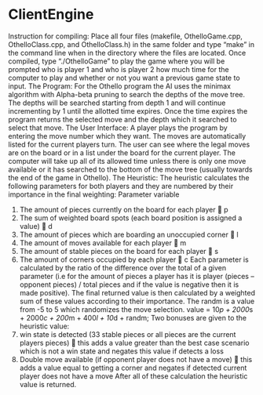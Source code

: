 # ClientEngine
Instruction for compiling:
	Place all four files (makefile, OthelloGame.cpp, OthelloClass.cpp, and OthelloClass.h) in the same folder and type “make” in the command line when in the directory where the files are located. Once compiled, type “./OthelloGame” to play the game where you will be prompted who is player 1 and who is player 2 how much time for the computer to play and whether or not you want a previous game state to input.
The Program:
For the Othello program the AI uses the minimax algorithm with Alpha-beta pruning to search the depths of the move tree. The depths will be searched starting from depth 1 and will continue incrementing by 1 until the allotted time expires. Once the time expires the program returns the selected move and the depth which it searched to select that move.
The User Interface:
	A player plays the program by entering the move number which they want. The moves are automatically listed for the current players turn. The user can see where the legal moves are on the board or in a list under the board for the current player. The computer will take up all of its allowed time unless there is only one move available or it has searched to the bottom of the move tree (usually towards the end of the game in Othello).
The Heuristic:
	The heuristic calculates the following parameters for both players and they are numbered by their importance in the final weighting:
				Parameter						          variable
1.	The amount of pieces currently on the board for each player				p
2.	The sum of weighted board spots (each board position is assigned a value)	 	d
3.	The amount of pieces which are boarding an unoccupied corner			l
4.	The amount of moves available for each player					m
5.	The amount of stable pieces on the board for each player			 	s
6.	The amount of corners occupied by each player				 	c
Each parameter is calculated by the ratio of the difference over the total of a given parameter (i.e for the amount of pieces a player has it is player (pieces – opponent pieces) / total pieces and if the value is negative then it is made positive). The final returned value is then calculated by a weighted sum of these values according to their importance. The randm is a value from -5 to 5 which randomizes the move selection.
value = 10*p + 2000*s + 2000*c + 200*m + 400*l + 10*d + randm;
Two bonuses are given to the heuristic value:
1.	win state is detected (33 stable pieces or all pieces are the current players pieces)  this adds a value greater than the best case scenario which is not a win state and negates this value if detects a loss
2.	Double move available (if opponent player does not have a move)  this adds a value equal to getting a corner and negates if detected current player does not have a move
After all of these calculation the heuristic value is returned.
